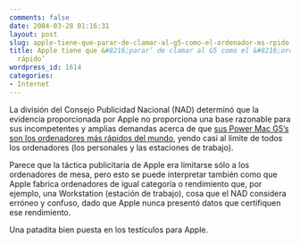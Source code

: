 ```yaml
---
comments: false
date: 2004-03-28 01:16:31
layout: post
slug: apple-tiene-que-parar-de-clamar-al-g5-como-el-ordenador-ms-rpido
title: Apple tiene que &#8216;parar’ de clamar al G5 como el &#8216;ordenador más
  rápido’
wordpress_id: 1614
categories:
- Internet
---
```


La división del Consejo Publicidad Nacional (NAD) determinó que la evidencia proporcionada por Apple no proporciona una base razonable para sus incompetentes y amplias demandas acerca de que [sus Power Mac G5’s son los ordenadores más rápidos del mundo](http://news.com.com/2100-1042_3-5180251.html?tag=nefd_top), yendo casi al límite de todos los ordenadores (los personales y las estaciones de trabajo).





Parece que la táctica publicitaria de Apple era limitarse sólo a los ordenadores de mesa, pero esto se puede interpretar también como que Apple fabrica ordenadores de igual categoría o rendimiento que, por ejemplo, una Workstation (estación de trabajo), cosa que el NAD considera erróneo y confuso, dado que Apple nunca presentó datos que certifiquen ese rendimiento.





Una patadita bien puesta en los testículos para Apple.




 
